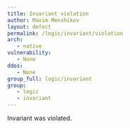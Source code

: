```yaml
---
title: Invariant violation
author: Maxim Menshikov
layout: defect
permalink: /logic/invariant/violation
arch:
   - native
vulnerability:
   - None
ddos:
   - None
group_full: logic/invariant
group:
   - logic
   - invariant
---
```


Invariant was violated.
